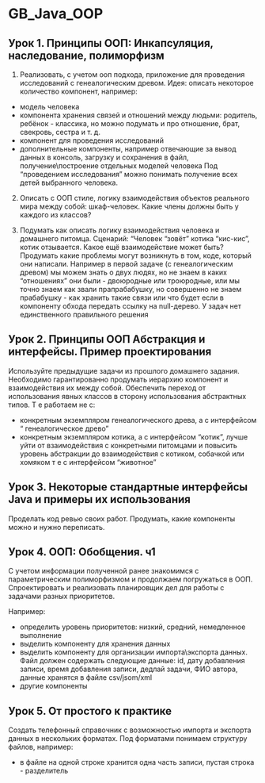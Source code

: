 # GB_Java_OOP
## Урок 1. Принципы ООП: Инкапсуляция, наследование, полиморфизм
1. Реализовать, с учетом ооп подхода, приложение для проведения исследований с генеалогическим древом.
   Идея: описать некоторое количество компонент, например:
* модель человека
* компонента хранения связей и отношений между людьми: родитель, ребёнок - классика, но можно подумать и про отношение, брат, свекровь, сестра и т. д.
* компонент для проведения исследований
* дополнительные компоненты, например отвечающие за вывод данных в консоль, загрузку и сохранения в файл, получение\построение отдельных моделей человека
  Под “проведением исследования” можно понимать получение всех детей выбранного человека.

2. Описать с ООП стиле, логику взаимодействия объектов реального мира между собой: шкаф-человек. Какие члены должны быть у каждого из классов?

3. Подумать как описать логику взаимодействия человека и домашнего питомца. Сценарий: “Человек “зовёт” котика “кис-кис”, котик отзывается. Какое ещё взаимодействие может быть?
   Продумать какие проблемы могут возникнуть в том, коде, который они написали. Например в первой задаче (с генеалогическим древом) мы можем знать о двух людях, но не знаем в каких “отношениях” они были - двоюродные или троюродные, или мы точно знаем как звали прапрабабушку, но совершенно не знаем прабабушку - как хранить такие связи или что будет если в компоненту обхода передать ссылку на null-дерево.
   У задач нет единственного правильного решения

## Урок 2. Принципы ООП Абстракция и интерфейсы. Пример проектирования
Используйте предыдущие задачи из прошлого домашнего задания. Необходимо гарантированно продумать иерархию компонент и взаимодействия их между собой.
Обеспечить переход от использования явных классов в сторону использования абстрактных типов. Т е работаем не с:
* конкретным экземпляром генеалогического древа, а с интерфейсом “ генеалогическое древо”
* конкретным экземпляром котика, а с интерфейсом “котик”, лучше уйти от взаимодействия с конкретными питомцами и повысить уровень абстракции до взаимодействия с котиком, собачкой или хомяком т е с интерфейсом “животное”

## Урок 3. Некоторые стандартные интерфейсы Java и примеры их использования

 Проделать код ревью своих работ. Продумать, какие компоненты можно и нужно переписать.

## Урок 4. ООП: Обобщения. ч1
С учетом информации полученной ранее знакомимся с параметрическим полиморфизмом и продолжаем погружаться в ООП.
Спроектировать и реализовать планировщик дел для работы с задачами разных приоритетов.

Например:
* определить уровень приоритетов: низкий, средний, немедленное выполнение
* выделить компоненту для хранения данных
* выделить компоненту для организации импорта\экспорта данных. Файл должен содержать следующие данные: id, дату добавления записи, время добавления записи, дедлай задачи, ФИО автора,
данные хранятся в файле csv/jsom/xml
* другие компоненты

## Урок 5. От простого к практике
Создать телефонный справочник с возможностью импорта и экспорта данных в нескольких форматах.
Под форматами понимаем структуру файлов, например:
- в файле на одной строке хранится одна часть записи, пустая строка - разделитель

